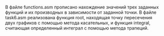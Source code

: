 В файле functions.asm прописано нахождение значений трех заданных функций и их производных в зависимости от заданной точки. В файле task6.asm реализована функция root, находящая точку пересечения двух графиков с помощью метода касательных, и функция integral, считающая определенный интеграл с помощью метода трапеций.
